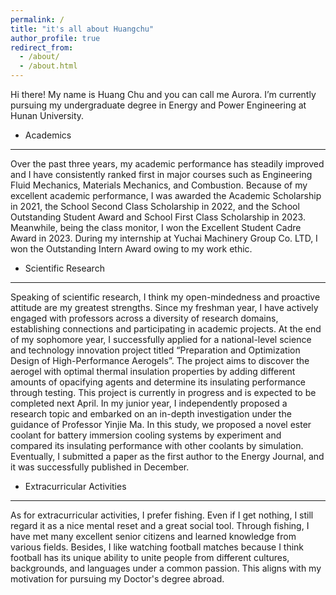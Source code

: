 ```yaml
---
permalink: /
title: "it's all about Huangchu"
author_profile: true
redirect_from: 
  - /about/
  - /about.html
---
```



Hi there! My name is Huang Chu and you can call me Aurora. I’m currently pursuing my undergraduate degree in Energy and Power Engineering at Hunan University. 

  - Academics
---
   Over the past three years, my academic performance has steadily improved and I have consistently ranked first in major courses such as Engineering Fluid Mechanics, Materials Mechanics, and Combustion. Because of my excellent academic performance, I was awarded the Academic Scholarship in 2021, the School Second Class Scholarship in 2022, and the School Outstanding Student Award and School First Class Scholarship in 2023. Meanwhile, being the class monitor, I won the Excellent Student Cadre Award in 2023. During my internship at Yuchai Machinery Group Co. LTD, I won the Outstanding Intern Award owing to my work ethic.

  - Scientific Research
---

Speaking of scientific research, I think my open-mindedness and proactive attitude are my greatest strengths. Since my freshman year, I have actively engaged with professors across a diversity of research domains, establishing connections and participating in academic projects. At the end of my sophomore year, I successfully applied for a national-level science and technology innovation project titled “Preparation and Optimization Design of High-Performance Aerogels”. The project aims to discover the aerogel with optimal thermal insulation properties by adding different amounts of opacifying agents and determine its insulating performance through testing. This project is currently in progress and is expected to be completed next April. In my junior year, I independently proposed a research topic and embarked on an in-depth investigation under the guidance of Professor Yinjie Ma. In this study, we proposed a novel ester coolant for battery immersion cooling systems by experiment and compared its insulating performance with other coolants by simulation. Eventually, I submitted a paper as the first author to the Energy Journal, and it was successfully published in December.

  - Extracurricular Activities
---

As for extracurricular activities, I prefer fishing. Even if I get nothing, I still regard it as a nice mental reset and a great social tool. Through fishing, I have met many excellent senior citizens and learned knowledge from various fields. Besides, I like watching football matches because I think football has its unique ability to unite people from different cultures, backgrounds, and languages under a common passion. This aligns with my motivation for pursuing my Doctor's degree abroad.
